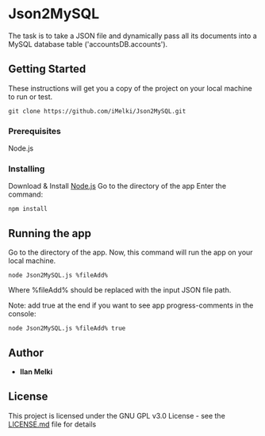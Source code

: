 # Json2MySQL
The task is to take a JSON file and dynamically pass all its documents into a MySQL database table ('accountsDB.accounts').


## Getting Started
These instructions will get you a copy of the project on your local machine to run or test. 
```
git clone https://github.com/iMelki/Json2MySQL.git
```


### Prerequisites
Node.js


### Installing
Download & Install [Node.js](https://nodejs.org/en/)
Go to the directory of the app
Enter the command:
```
npm install
```



## Running the app
Go to the directory of the app.
Now, this command will run the app on your local machine.

```
node Json2MySQL.js %fileAdd%
```
Where %fileAdd% should be replaced with the input JSON file path.



Note: add true at the end if you want 
to see app progress-comments in the console:
```
node Json2MySQL.js %fileAdd% true
``` 



## Author
* **Ilan Melki** 


## License
This project is licensed under the GNU GPL v3.0 License - see the [LICENSE.md](LICENSE.md) file for details

